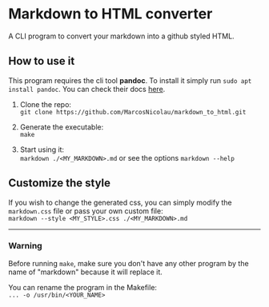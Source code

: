 # Markdown to HTML converter

A CLI program to convert your markdown into a github styled HTML.

## How to use it

This program requires the cli tool **pandoc**. To install it simply run `sudo apt install pandoc`. You can check their docs [here](https://github.com/jgm/pandoc).

1. Clone the repo: <br />
   `git clone https://github.com/MarcosNicolau/markdown_to_html.git`

2. Generate the executable: <br />
   `make`

3. Start using it: <br />
   `markdown ./<MY_MARKDOWN>.md` or see the options `markdown --help`

## Customize the style

If you wish to change the generated css, you can simply modify the `markdown.css` file or pass your own custom file: <br />
`markdown --style <MY_STYLE>.css ./<MY_MARKDOWN>.md`

<hr/>

### Warning

Before running `make`, make sure you don't have any other program by the name of "markdown" because it will replace it.

You can rename the program in the Makefile: <br />
`... -o /usr/bin/<YOUR_NAME>`
